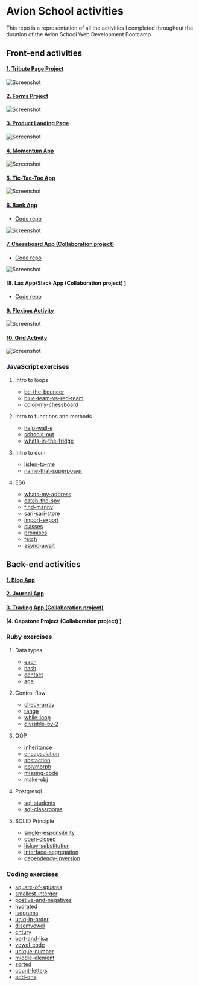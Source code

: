 # Avion School activities

This repo is a representation of all the activities I completed throughout the duration of the Avion School Web Development Bootcamp

## Front-end activities

#### [1. Tribute Page Project ](https://jmnahan.github.io/batch22-fe-activities/tribute-project/)

![Screenshot](./images/alan_turing.png)

#### [2. Forms Project ](https://jmnahan.github.io/batch22-fe-activities/forms-project/)

![Screenshot](./images/forms-project.png)

#### [3. Product Landing Page ](https://jmnahan.github.io/batch22-fe-activities/landing-page-project/)

![Screenshot](./images/product-landing-page.png)

#### [4. Momentum App ](https://jmnahan.github.io/batch22-fe-activities/momentum-app/)

![Screenshot](./images/momentum-app.png)

#### [5. Tic-Tac-Toe App ](https://jmnahan.github.io/batch22-fe-activities/tic-tac-toe/)

![Screenshot](./images/tic-tac-toe-app.png)

#### [6. Bank App ](https://jmnahan.github.io/batch22-fe-activities/bank-app/)
- [Code repo](https://github.com/Jmnahan/bank-app)

![Screenshot](./images/bank_app.png)

#### [7. Chessboard App (Collaboration project) ](https://jmnahan.github.io/batch22-fe-activities/chessboard-app/)
- [Code repo](https://github.com/Jmnahan/chessboard-app)

![Screenshot](./images/chessboard-app.png)

#### [8. Lax App/Slack App (Collaboration project) ]
- [Code repo](https://github.com/Jmnahan/lax-app)

#### [9. Flexbox Activity  ](https://jmnahan.github.io/batch22-fe-activities/flexbox-activity/)

![Screenshot](./images/flexbox-activity.png)

#### [10. Grid Activity ](https://jmnahan.github.io/batch22-fe-activities/grid-activity/)

![Screenshot](./images/grid-activity.png)

### JavaScript exercises

1. Intro to loops
    - [be-the-bouncer](https://github.com/Jmnahan/avion-school-activities/blob/master/javascript-exercises/a-intro-to-loops/be-the-bouncer/app.js)
    - [blue-team-vs-red-team](https://github.com/Jmnahan/avion-school-activities/blob/master/javascript-exercises/a-intro-to-loops/blue-team-vs-red-team/app.js)
    - [color-my-chessboard](https://github.com/Jmnahan/avion-school-activities/blob/master/javascript-exercises/a-intro-to-loops/color-my-chessboard/app.js)

2. Intro to functions and methods
    - [help-wall-e](https://github.com/Jmnahan/avion-school-activities/blob/master/javascript-exercises/b-intro-to-functions-and-methods/help-wall-e/app.js)
    - [schools-out](https://github.com/Jmnahan/avion-school-activities/blob/master/javascript-exercises/b-intro-to-functions-and-methods/schools-out/app.js)
    - [whats-in-the-fridge](https://github.com/Jmnahan/avion-school-activities/blob/master/javascript-exercises/b-intro-to-functions-and-methods/whats-in-the-fridge/app.js)

3. Intro to dom
    - [listen-to-me](https://github.com/Jmnahan/avion-school-activities/blob/master/javascript-exercises/c-intro-to-dom/listen-to-me/app.js)
    - [name-that-superpower](https://github.com/Jmnahan/avion-school-activities/blob/master/javascript-exercises/c-intro-to-dom/name-that-superpower%20copy/app.js)

4. ES6 
    - [whats-my-address](https://github.com/Jmnahan/avion-school-activities/blob/master/javascript-exercises/d-es6/whats-my-address/app.js)
    - [catch-the-spy](https://github.com/Jmnahan/avion-school-activities/tree/master/javascript-exercises/d-es6/catch-the-spy)
    - [find-manny](https://github.com/Jmnahan/avion-school-activities/blob/master/javascript-exercises/d-es6/find-manny/app.js)
    - [sari-sari-store](https://github.com/Jmnahan/avion-school-activities/blob/master/javascript-exercises/d-es6/sari-sari-store/app.js)
    - [import-export](https://github.com/Jmnahan/avion-school-activities/tree/master/javascript-exercises/d-es6/import-export)
    - [classes](https://github.com/Jmnahan/avion-school-activities/blob/master/javascript-exercises/d-es6/classes/app.js)
    - [promises](https://github.com/Jmnahan/avion-school-activities/blob/master/javascript-exercises/d-es6/promises/app.js)
    - [fetch](https://github.com/Jmnahan/avion-school-activities/blob/master/javascript-exercises/d-es6/fetch/app.js)
    - [async-await](https://github.com/Jmnahan/avion-school-activities/blob/master/javascript-exercises/d-es6/async-await/app.js)

## Back-end activities

#### [1. Blog App ](https://github.com/Jmnahan/blog)



#### [2. Journal App ](https://github.com/Jmnahan/journal_app)



#### [3. Trading App (Collaboration project) ](https://github.com/Jmnahan/trading_app)



#### [4. Capstone Project (Collaboration project) ]



### Ruby exercises

1. Data types 
    - [each](https://github.com/Jmnahan/avion-school-activities/blob/master/ruby-exercises/data_types_activity/each.rb)
    - [hash](https://github.com/Jmnahan/avion-school-activities/blob/master/ruby-exercises/data_types_activity/hash.rb)
    - [contact](https://github.com/Jmnahan/avion-school-activities/blob/master/ruby-exercises/data_types_activity/contact.rb)
    - [age](https://github.com/Jmnahan/avion-school-activities/blob/master/ruby-exercises/data_types_activity/age.rb)  

2. Control flow 
    - [check-array](https://github.com/Jmnahan/avion-school-activities/blob/master/ruby-exercises/control_flow_activity/check_arr.rb)
    - [range](https://github.com/Jmnahan/avion-school-activities/blob/master/ruby-exercises/control_flow_activity/hundred.rb)
    - [while-loop](https://github.com/Jmnahan/avion-school-activities/blob/master/ruby-exercises/control_flow_activity/options.rb)
    - [divisible-by-2](https://github.com/Jmnahan/avion-school-activities/blob/master/ruby-exercises/control_flow_activity/divisible.rb)
 
3. OOP 
    - [inheritance](https://github.com/Jmnahan/avion-school-activities/blob/master/ruby-exercises/oop_activity/confection.rb)
    - [encapsulation](https://github.com/Jmnahan/avion-school-activities/blob/master/ruby-exercises/oop_activity/encapsulation.rb)
    - [abstaction](https://github.com/Jmnahan/avion-school-activities/blob/master/ruby-exercises/oop_activity/abstraction.rb)
    - [polymorph](https://github.com/Jmnahan/avion-school-activities/blob/master/ruby-exercises/oop_activity/polymorph.rb)
    - [missing-code](https://github.com/Jmnahan/avion-school-activities/blob/master/ruby-exercises/oop_activity/missing_code.rb)
    - [make-obj](https://github.com/Jmnahan/avion-school-activities/blob/master/ruby-exercises/oop_activity/make_obj.rb)

4. Postgresql
    - [sql-students ](https://github.com/Jmnahan/avion-school-activities/blob/master/ruby-exercises/postgresql_activity/1_sql-students.txt)
    - [sql-classrooms](https://github.com/Jmnahan/avion-school-activities/blob/master/ruby-exercises/postgresql_activity/2_sql-classrooms.txt)
    
5. SOLID Principle
    - [single-responsibility](https://github.com/Jmnahan/avion-school-activities/blob/master/ruby-exercises/SOLID_activity/1_single_res.rb)
    - [open-closed](https://github.com/Jmnahan/avion-school-activities/blob/master/ruby-exercises/SOLID_activity/2_open_close.rb)
    - [liskov-substitution](https://github.com/Jmnahan/avion-school-activities/blob/master/ruby-exercises/SOLID_activity/3_liskov_sub.rb)
    - [interface-segregation](https://github.com/Jmnahan/avion-school-activities/blob/master/ruby-exercises/SOLID_activity/4_int_seg.rb)
    - [dependency-inversion](https://github.com/Jmnahan/avion-school-activities/blob/master/ruby-exercises/SOLID_activity/5_dep_inv.rb)

### Coding exercises
 - [square-of-squares](https://github.com/Jmnahan/avion-school-activities/blob/master/ruby-exercises/coding_exercise/a_sqr_of_sqr.rb)
 - [smallest-interger](https://github.com/Jmnahan/avion-school-activities/blob/master/ruby-exercises/coding_exercise/b_smallest_int.rb)
 - [postive-and-negatives](https://github.com/Jmnahan/avion-school-activities/blob/master/ruby-exercises/coding_exercise/c_pos_nega.rb)
 - [hydrated](https://github.com/Jmnahan/avion-school-activities/blob/master/ruby-exercises/coding_exercise/d_hydrated.rb)
 - [isograms](https://github.com/Jmnahan/avion-school-activities/blob/master/ruby-exercises/coding_exercise/e_isograms.rb)
 - [uniq-in-order](https://github.com/Jmnahan/avion-school-activities/blob/master/ruby-exercises/coding_exercise/f_uniq_in_order.rb)
 - [disemvowel](https://github.com/Jmnahan/avion-school-activities/blob/master/ruby-exercises/coding_exercise/g_disemvowel.rb)
 - [cntury](https://github.com/Jmnahan/avion-school-activities/blob/master/ruby-exercises/coding_exercise/h_century.rb)
 - [bart-and-lisa](https://github.com/Jmnahan/avion-school-activities/blob/master/ruby-exercises/coding_exercise/i_bart_lisa.rb)
 - [vowel-code](https://github.com/Jmnahan/avion-school-activities/blob/master/ruby-exercises/coding_exercise/j_vowel_code.rb)
 - [unique-number](https://github.com/Jmnahan/avion-school-activities/blob/master/ruby-exercises/coding_exercise/k_uniqe_num.rb)
 - [middle-element](https://github.com/Jmnahan/avion-school-activities/blob/master/ruby-exercises/coding_exercise/l_middle_elem.rb)
 - [sorted](https://github.com/Jmnahan/avion-school-activities/blob/master/ruby-exercises/coding_exercise/m_sorted.rb)
 - [count-letters](https://github.com/Jmnahan/avion-school-activities/blob/master/ruby-exercises/coding_exercise/n_count_letters.rb)
 - [add-one](https://github.com/Jmnahan/avion-school-activities/blob/master/ruby-exercises/coding_exercise/o_%2B1_arr.rb)
